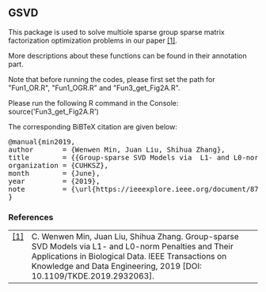 ## GSVD 

This package is used to solve multiole sparse group sparse matrix factorization optimization problems in our paper <a class="footnote-reference" href="#id2" id="id1">[1]</a>. 

More descriptions about these functions can be found in their annotation part.

Note that before running the codes, please first set the path for "Fun1_OR.R", "Fun1_OGR.R" and "Fun3_get_Fig2A.R".

Please run the following R command in the Console:
source('Fun3_get_Fig2A.R')

<p>The corresponding BiBTeX citation are given below:</p>
<div class="highlight-none"><div class="highlight"><pre>
@manual{min2019,
author       = {Wenwen Min, Juan Liu, Shihua Zhang},
title        = {{Group-sparse SVD Models via  L1- and L0-norm Penalties and Their Applications in Biological Data}},
organization = {CUHKSZ},
month        = {June},
year         = {2019},
note         = {\url{https://ieeexplore.ieee.org/document/8782829}}
}</pre></div>
  
### References
<table class="docutils footnote" frame="void" id="id2" rules="none">
<colgroup><col class="label" /><col /></colgroup>
<tbody valign="top">
<tr><td class="label"><a class="fn-backref" href="#id2">[1]</a></td><td>C. Wenwen Min, Juan Liu, Shihua Zhang. Group-sparse SVD Models via  L1- and L0-norm Penalties and Their Applications in Biological Data. IEEE Transactions on Knowledge and Data Engineering, 2019 [DOI: 10.1109/TKDE.2019.2932063]. </td></tr>
</tbody>
</table>
